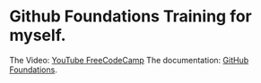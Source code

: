 # Github Foundations Training for myself.
The Video: [YouTube FreeCodeCamp](https://www.youtube.com/watch?v=Jdc0i7RcBv8&t=8722s&ab_channel=freeCodeCamp.org)
The documentation: [GitHub Foundations](https://github.com/idincern/GithubFoundationsTraining/blob/main/web-gui-edit/readme.md).
